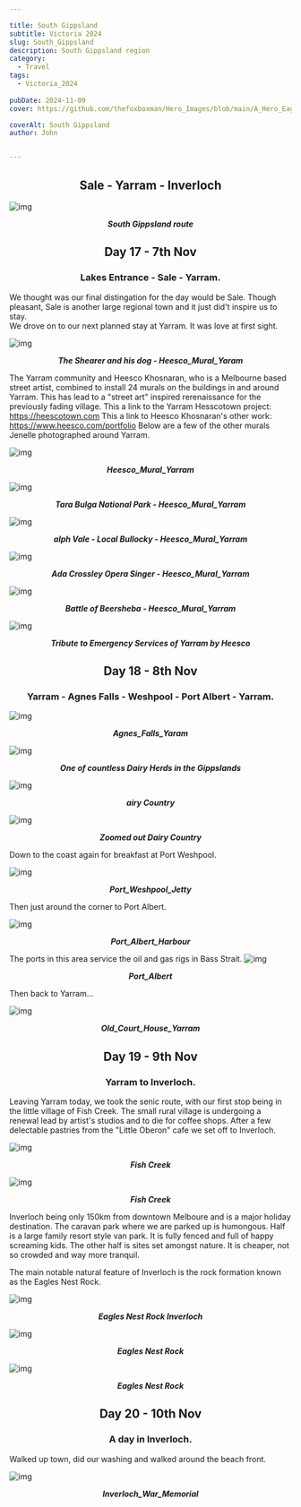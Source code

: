 ```yaml
---

title: South Gippsland
subtitle: Victoria 2024
slug: South_Gippsland
description: South Gippsland region
category:
  - Travel
tags:
  - Victoria_2024
  
pubDate: 2024-11-09
cover: https://github.com/thefoxboxman/Hero_Images/blob/main/A_Hero_Eagles_Nest_Rock_Inverloch_2_P1064786-Edit-Edit.jpg?raw=true

coverAlt: South Gippsland
author: John


---
```


<h2 style="text-align:center; "> Sale - Yarram - Inverloch </h2>

![img](../../Images/South_Gippsland/Map_South_Gippsland.jpg)
***<p style="text-align:center; ">South Gippsland route </p>***

<h2 style="text-align:center; "> Day 17 - 7th Nov</h2>

<h3 style="text-align:center; "> Lakes Entrance - Sale - Yarram. </h3>


 We thought was our final distingation for the day would be Sale. Though pleasant, Sale is another large regional town and it just did't inspire us to stay.
<br />
We drove on to our next planned stay at Yarram. It was love at first sight.


![img](../../Images/South_Gippsland/Heesco_Mural_Yaram_2_P1064710.jpg)
 ***<p style="text-align:center; "> The Shearer and his dog - Heesco_Mural_Yaram </p>***

The Yarram community and Heesco Khosnaran, who is a Melbourne based street artist, combined to install 24 murals on the buildings in and around Yarram. This has lead to a "street art" inspired rerenaissance for the previously fading village.
This a link to the Yarram Hesscotown project: https://heescotown.com
This a link to Heesco Khosnaran's other work: https://www.heesco.com/portfolio 
Below are a few of the other murals Jenelle photographed around Yarram.

![img](../../Images/South_Gippsland/Heesco_Mural_Yaram_3_P1064716.jpg)
 ***<p style="text-align:center; "> Heesco_Mural_Yarram </p>***


![img](../../Images/South_Gippsland/Heesco_Mural_Yaram_5_P1064765.jpg)
 ***<p style="text-align:center; "> Tara Bulga National Park - Heesco_Mural_Yarram </p>***

![img](../../Images/South_Gippsland/Heesco_Mural_Yaram_1_P1064705.jpg)
 ***<p style="text-align:center; "> alph Vale - Local Bullocky - Heesco_Mural_Yarram </p>***

![img](../../Images/South_Gippsland/Heesco_Mural_Yaram_4_P1064754.jpg)
 ***<p style="text-align:center; "> Ada Crossley Opera Singer - Heesco_Mural_Yarram </p>***


![img](../../Images/South_Gippsland/Heesco_Mural_Yaram_6_P1064769.jpg)
 ***<p style="text-align:center; "> Battle of Beersheba - Heesco_Mural_Yarram </p>***

![img](../../Images/South_Gippsland/Heesco_Mural_Yaram_Story_P1064719.jpg)
 ***<p style="text-align:center; "> Tribute to Emergency Services of Yarram by Heesco </p>***


<h2 style="text-align:center; "> Day 18 - 8th Nov</h2>

<h3 style="text-align:center; "> Yarram - Agnes Falls - Weshpool - Port Albert - Yarram. </h3>

![img](../../Images/South_Gippsland/Agnes_Falls_Yaram.jpg)
 ***<p style="text-align:center; "> Agnes_Falls_Yaram </p>***
 
![img](../../Images/South_Gippsland/Dairy_Herd_Yaram_P1411859.jpg)
 ***<p style="text-align:center; "> One of countless Dairy Herds in the Gippslands </p>***

 
![img](../../Images/South_Gippsland/Dairy_Country_Yaram_P1411854.jpg)
 ***<p style="text-align:center; "> airy Country </p>***


![img](../../Images/South_Gippsland/Dairy_Country_Yaram_2_P1411864-Pano.jpg)
 ***<p style="text-align:center; "> Zoomed out Dairy Country </p>***


Down to the coast again for breakfast at Port Weshpool.

![img](../../Images/South_Gippsland/Port_Weshpool_Jetty_P1064731.jpg)
 ***<p style="text-align:center; "> Port_Weshpool_Jetty</p>***

 
Then just around the corner to Port Albert.

![img](../../Images/South_Gippsland/Port_Albert_Harbour.jpg)
 ***<p style="text-align:center; "> Port_Albert_Harbour </p>***

 The ports in this area service the oil and gas rigs in Bass Strait.
![img](../../Images/South_Gippsland/Port_Albert_P1064748.jpg)
 ***<p style="text-align:center; "> Port_Albert </p>***


Then back to Yarram...
 
 ![img](../../Images/South_Gippsland/Old_Court_House_Yaram_P1064708.jpg)
 ***<p style="text-align:center; "> Old_Court_House_Yarram </p>***

 <h2 style="text-align:center; "> Day 19 - 9th Nov</h2>

<h3 style="text-align:center; "> Yarram to Inverloch. </h3>


Leaving Yarram today, we took the senic route, with our first stop being in the little village of Fish Creek. The small rural village is undergoing a renewal lead by artist's studios and to die for coffee shops. After a few delectable pastries from the "Little Oberon" cafe we set off to Inverloch.


![img](../../Images/South_Gippsland/Fish_Creek_Street_Art_P1411894.jpg)
 ***<p style="text-align:center; "> Fish Creek </p>***


![img](../../Images/South_Gippsland/Fish_Creek_Street_Art_1_P1411902.jpg)
 ***<p style="text-align:center; "> Fish Creek </p>***


Inverloch being only 150km from downtown Melboure and is a major holiday destination. The caravan park where we are parked up is humongous. Half is a large family resort style van park. It is fully fenced and full of happy screaming kids. The other half is sites set amongst nature.  It is cheaper, not so crowded and way more tranquil.
<br />

The main notable natural feature of Inverloch is the rock formation known as the Eagles Nest Rock.

![img](../../Images/South_Gippsland/Eagles_Nest_Inverloch_DSC7782.jpg)
 ***<p style="text-align:center; "> Eagles Nest Rock Inverloch </p>***

 
![img](../../Images/South_Gippsland/Eagles_Nest_Rock_Inverloch_1_P1064783.jpg)
 ***<p style="text-align:center; "> Eagles Nest Rock </p>***


![img](../../Images/South_Gippsland/A_Hero_Eagles_Nest_Rock_Inverloch_2_P1064786-Edit-Edit.jpg)
 ***<p style="text-align:center; "> Eagles Nest Rock </p>***

<h2 style="text-align:center; "> Day 20 - 10th Nov</h2>

<h3 style="text-align:center; ">  A day in Inverloch. </h3>

Walked up town, did our washing and walked around the beach front.

![img](../../Images/South_Gippsland/Inverloch_War_Memorial_P1411989.jpg)
 ***<p style="text-align:center; "> Inverloch_War_Memorial </p>***

<!-- ![img](../../Images/South_Gippsland/.jpg)
 ***<p style="text-align:center; "> Replace </p>*** -->

 <!-- ![img](../../Images/South_Gippsland/.jpg)
 ***<p style="text-align:center; "> Replace </p>*** -->
